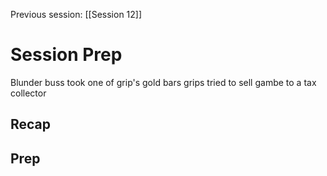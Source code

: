 Previous session: [[Session 12]]

# Session Prep
Blunder buss took one of grip's gold bars
grips tried to sell gambe to a tax collector
## Recap

## Prep